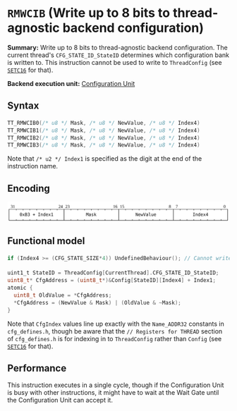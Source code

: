# `RMWCIB` (Write up to 8 bits to thread-agnostic backend configuration)

**Summary:** Write up to 8 bits to thread-agnostic backend configuration. The current thread's `CFG_STATE_ID_StateID` determines which configuration bank is written to. This instruction cannot be used to write to `ThreadConfig` (see [`SETC16`](SETC16.md) for that).

**Backend execution unit:** [Configuration Unit](ConfigurationUnit.md)

## Syntax

```c
TT_RMWCIB0(/* u8 */ Mask, /* u8 */ NewValue, /* u8 */ Index4)
TT_RMWCIB1(/* u8 */ Mask, /* u8 */ NewValue, /* u8 */ Index4)
TT_RMWCIB2(/* u8 */ Mask, /* u8 */ NewValue, /* u8 */ Index4)
TT_RMWCIB3(/* u8 */ Mask, /* u8 */ NewValue, /* u8 */ Index4)
```

Note that `/* u2 */ Index1` is specified as the digit at the end of the instruction name.

## Encoding

![](../../../Diagrams/Out/Bits32_RMWCIB.svg)

## Functional model

```c
if (Index4 >= (CFG_STATE_SIZE*4)) UndefinedBehaviour(); // Cannot write to three-copy configuration

uint1_t StateID = ThreadConfig[CurrentThread].CFG_STATE_ID_StateID;
uint8_t* CfgAddress = (uint8_t*)&Config[StateID][Index4] + Index1;
atomic {
  uint8_t OldValue = *CfgAddress;
  *CfgAddress = (NewValue & Mask) | (OldValue & ~Mask);
}
```

Note that `CfgIndex` values line up exactly with the `Name_ADDR32` constants in `cfg_defines.h`, though be aware that the `// Registers for THREAD` section of `cfg_defines.h` is for indexing in to `ThreadConfig` rather than `Config` (see [`SETC16`](SETC16.md) for that).

## Performance

This instruction executes in a single cycle, though if the Configuration Unit is busy with other instructions, it might have to wait at the Wait Gate until the Configuration Unit can accept it.
